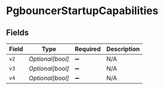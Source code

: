 # PgbouncerStartupCapabilities


## Fields

| Field              | Type               | Required           | Description        |
| ------------------ | ------------------ | ------------------ | ------------------ |
| `v2`               | *Optional[bool]*   | :heavy_minus_sign: | N/A                |
| `v3`               | *Optional[bool]*   | :heavy_minus_sign: | N/A                |
| `v4`               | *Optional[bool]*   | :heavy_minus_sign: | N/A                |